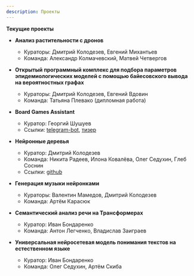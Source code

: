 ```yaml
---
description: Проекты
---
```


**Текущие проекты**

* **Анализ растительности с дронов**
  * Кураторы: Дмитрий Колодезев, Евгений Михантьев
  * Команда: Александр Колмачевский, Матвей Четвергов 

* **Открытый программный комплекс для подбора параметров эпидемиологических моделей с помощью байесовского вывода на вероятностных графах**
  * Кураторы: Дмитрий Колодезев, Евгений Вдовин
  * Команда: Татьяна Плевако (дипломная работа)

* **Board Games Assistant**
  * Куратор: Георгий Шушуев
  * Ссылки: [telegram-bot](https://t.me/BoardGameAssistantBot), [тизер](https://youtu.be/-TE2cudI-aM)

* **Нейронные деревья**
  * Куратор: Дмитрий Колодезев
  * Команда: Никита Радеев, Илона Ковалёва, Олег Седухин, Глеб Соснин
  * Ссылки: [github](https://github.com/open-data-science-lab/neurotrees)

* **Генерация музыки нейронками**
  * Кураторы: Валентин Мамедов, Дмитрий Колодезев
  * Команда: Артём Карасюк

* **Cемантический анализ речи на Трансформерах**
  * Куратор: Иван Бондаренко
  * Команда: Антон Легченко, Владислав Заиграев

* **Универсальная нейросетевая модель понимания текстов на естественном языке**
  * Куратор: Иван Бондаренко
  * Команда: Олег Седухин, Артём Скиба


